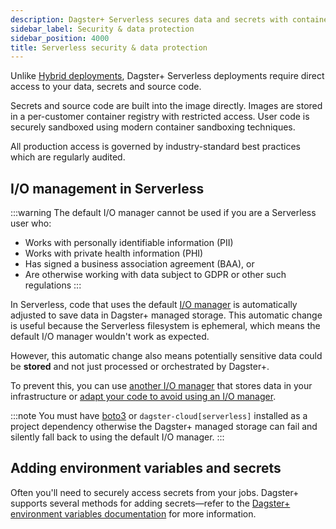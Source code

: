 ```yaml
---
description: Dagster+ Serverless secures data and secrets with container sandboxing and per-customer registries. Adjust I/O managers for PII, PHI, or GDPR compliance.
sidebar_label: Security & data protection
sidebar_position: 4000
title: Serverless security & data protection
---
```


Unlike [Hybrid deployments](/deployment/dagster-plus/hybrid), Dagster+ Serverless deployments require direct access to your data, secrets and source code.

Secrets and source code are built into the image directly. Images are stored in a per-customer container registry with restricted access.
User code is securely sandboxed using modern container sandboxing techniques.

All production access is governed by industry-standard best practices which are regularly audited.

## I/O management in Serverless

:::warning
The default I/O manager cannot be used if you are a Serverless user who:

- Works with personally identifiable information (PII)
- Works with private health information (PHI)
- Has signed a business association agreement (BAA), or
- Are otherwise working with data subject to GDPR or other such regulations
  :::

In Serverless, code that uses the default [I/O manager](/guides/build/io-managers) is automatically adjusted to save data in Dagster+ managed storage. This automatic change is useful because the Serverless filesystem is ephemeral, which means the default I/O manager wouldn't work as expected.

However, this automatic change also means potentially sensitive data could be **stored** and not just processed or orchestrated by Dagster+.

To prevent this, you can use [another I/O manager](/guides/build/io-managers#built-in) that stores data in your infrastructure or [adapt your code to avoid using an I/O manager](/guides/build/io-managers#before-you-begin).

:::note
You must have [boto3](https://pypi.org/project/boto3) or `dagster-cloud[serverless]` installed as a project dependency otherwise the Dagster+ managed storage can fail and silently fall back to using the default I/O manager.
:::

## Adding environment variables and secrets

Often you'll need to securely access secrets from your jobs. Dagster+ supports several methods for adding secrets—refer to the [Dagster+ environment variables documentation](/deployment/dagster-plus/management/environment-variables) for more information.
